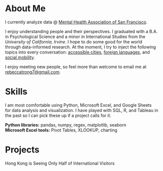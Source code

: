 # About Me
I currently analyze data @ [Mental Health Association of San Francisco](https://www.mentalhealthsf.org/). 

I enjoy understanding people and their perspectives. I graduated with a B.A. in Psychological Science and a minor in International Studies from the *University of California, Irvine*. I hope to do some good for the world through data-informed research. At the moment, I try to inject the following topics into every conversation: [accessible cities](https://www.youtube.com/c/NotJustBikes), [foreign languages](https://www.italki.com), and [social mobility](https://opportunityinsights.org/).

I enjoy meeting new people, so feel more than welcome to email me at rebeccatrong7@gmail.com. 

# Skills
I am most comfortable using Python, Microsoft Excel, and Google Sheets for data analysis and visualization. I have played with SQL, R, and Tableau in the past so I can pick these up if a project calls for it. 

**Python libraries:** pandas, numpy, regex, matplotlib, seaborn   
**Microsoft Excel tools:** Pivot Tables, XLOOKUP, charting

# Projects
Hong Kong is Seeing Only Half of International Visitors 
